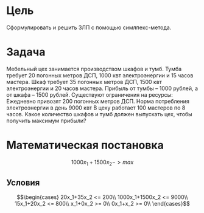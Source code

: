# Цель
 Сформулировать и решить ЗЛП с помощью симлпекс-метода.
# Задача
Мебельный цех занимается производством шкафов и тумб. 
Тумба требует 20 погонных метров ДСП, 1000 квт электроэнергии и 15 часов мастера.
Шкаф требует 35 погонных метров ДСП, 1500 квт электроэнергии и 20 часов мастера. 
Прибыль от тумбы – 1000 рублей, а от шкафа – 1500 рублей. 
Существуют ограничения на ресурсы: 
Ежедневно привозят 200 погонных метров ДСП.
Норма потребления электроэнергии в день 9000 квт
В цеху работает 100 мастеров по 8 часов.
Какое количество шкафов и тумб должен выпускать цех, чтобы получить максимум прибыли?
# Математическая постановка
$$1000x_1+1500x_2->max$$
## Условия
$$\begin{cases}
20x_1+35x_2 <= 200\\
1000x_1+1500x_2 <= 9000\\
15x_1+20x_2 <= 800\\
x_1+0x_2 >= 0\\
0x_1+x_2 >= 0\\
\end{cases}$$
